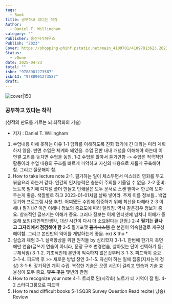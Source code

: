 ```yaml
---
tags:
  - Book
title: 공부하고 있다는 착각
Author:
  - Daniel T. Willingham
category: ""
Publisher: 웅진지식하우스
Publish: "2023"
Cover: https://shopping-phinf.pstatic.net/main_4109701/41097013623.20230926085248.jpg
Status:
  - ✔️Done
date: 2025-04-23
total: ""
isbn: "9788901273587"
isbn13: "9788901273587"
draft:
---
```


![cover|150](https://shopping-phinf.pstatic.net/main_4109701/41097013623.20230926085248.jpg)
###  공부하고 있다는 착각
(성적의 판도를 가르는 뇌 최적화의 기술)    
- 저자 : Daniel T. Willingham

1.  수업내용 이해 못하는 이유
	1-1 담화를 이해하도록 진화 했기에 긴 대화는 미리 계획하지 않음. 반면 수업은 체계화 돼있음. 수업 전반 내내 개념을 이해해야 하는데 이 연결 고리를 놓치면 수업을 놓침.
	1-2 수업을 앉아서 듣기만함 -> 수업은 적극적인 활동이라 수업 내용의 구조를 빠르게 파악하고 자신의 내용으로 새롭게 구축해야 함. 그리고 질문해야 함. 
2. How to take lecture note
	2-1. 필기하는 일이 체스두면서 미스테리 영화를 두고 볶음요리 하는거 같다. 인간의 인지능력은 충분히 주의를 기울일 수 없음. 
	2-2 준비: 노트북 필기에 디지털 폴더 만들고 인쇄물은 모두 문서로 스캔 받아서 한곳에 모아 두는게 좋음. 색깔별로  하고 2023-01-01처럼 날짜 넣어라. 주제 이름 정보들.. 백업 동기화 프로그램 사용 추천. 어찌됐든 수업에 집중하기 위해 최선을 다해라
	2-3 이해냐 필기냐? 이건 이해나 정보의 중요도에 따라 달라짐. 역사 같은경우 정보가 중요. 창조적인 글쓰기는 이해가 중요. 그러나 정보는 이제 인터넷에 넘치니 이해가 중요해 보임(개인적인생각, 대신 시간이 다시 더 소요된다는 단점.)
	2-4 **필기는 끝나고 그자리에서 점검해야 함** 
	2-5 필기포맷 ~~필기시스템~~ 은 본인이 익숙한걸로 재구성 해야함. 그리고 본인만의 약어를 개발하는게 좋음. ex) & tho * 
3. 실습과 체험
	3-1. 실력항상을 위한 원칙들 by 심리학자
		3-1-1. 한번에 한가지 측면에만 연습(글쓰기 연습이 아니라, 문장 구조 변경연습, 살아있는 단어 선택하기 등;구체적임)
		3-1-2. 기초적인데 본인이 익숙하지 않은것부터
		3-1-3. 피드백이 중요
		3-1-4. 피드백 후 >> 새로운 방법 창안
		3-1-5. 자신이 하는 일에 집중(지치는게 정상)
		3-1-6. 장기적인 계획 수립. 복잡한 기술은 오랜 시간이 걸리고 연습과 기술 효율성이 모두 중요. ~~몇주 몇달~~ 몇년의 관점
4. How to recognize your note
	4-1. 트리로 된(시각화) 노트가 더 기억이 잘 됨. 
	4-2 스터디그룹으로 피드백
5. How to read difficult books
	5-1 SQ3R 
		Survey
		Question
		Read
		recite( 낭송)
		Review